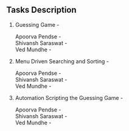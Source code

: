 ## Tasks Description  


1. Guessing Game - 

    Apoorva Pendse - \
    Shivansh Saraswat - \
    Ved Mundhe - 

2. Menu Driven Searching and Sorting - 

    Apoorva Pendse - \
    Shivansh Saraswat - \
    Ved Mundhe - 

3. Automation Scripting the Guessing Game - 

    Apoorva Pendse - \
    Shivansh Saraswat - \
    Ved Mundhe - 
